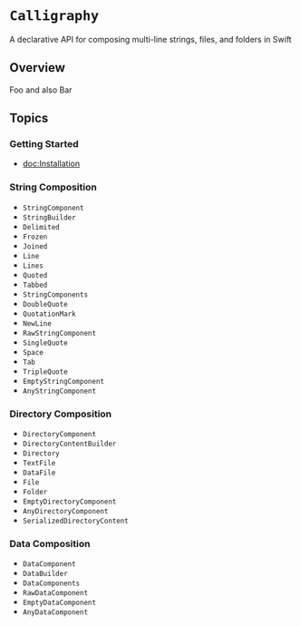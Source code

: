 # ``Calligraphy``

A declarative API for composing multi-line strings, files, and folders in Swift

## Overview

Foo and also Bar

## Topics

### Getting Started

- <doc:Installation>

### String Composition

- ``StringComponent``
- ``StringBuilder``
- ``Delimited``
- ``Frozen``
- ``Joined``
- ``Line``
- ``Lines``
- ``Quoted``
- ``Tabbed``
- ``StringComponents``
- ``DoubleQuote``
- ``QuotationMark``
- ``NewLine``
- ``RawStringComponent``
- ``SingleQuote``
- ``Space``
- ``Tab``
- ``TripleQuote``
- ``EmptyStringComponent``
- ``AnyStringComponent``

### Directory Composition

- ``DirectoryComponent``
- ``DirectoryContentBuilder``
- ``Directory``
- ``TextFile``
- ``DataFile``
- ``File``
- ``Folder``
- ``EmptyDirectoryComponent``
- ``AnyDirectoryComponent``
- ``SerializedDirectoryContent``

### Data Composition

- ``DataComponent``
- ``DataBuilder``
- ``DataComponents``
- ``RawDataComponent``
- ``EmptyDataComponent``
- ``AnyDataComponent``
